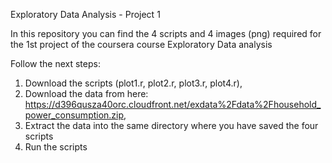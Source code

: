 Exploratory Data Analysis - Project 1

In this repository you can find the 4 scripts and 4 images (png) required for the 1st project of the coursera course Exploratory Data analysis

Follow the next steps:

1) Download the scripts (plot1.r, plot2.r, plot3.r, plot4.r),
2) Download the data from here: https://d396qusza40orc.cloudfront.net/exdata%2Fdata%2Fhousehold_power_consumption.zip,
3) Extract the data into the same directory where you have saved the four scripts
4) Run the scripts
